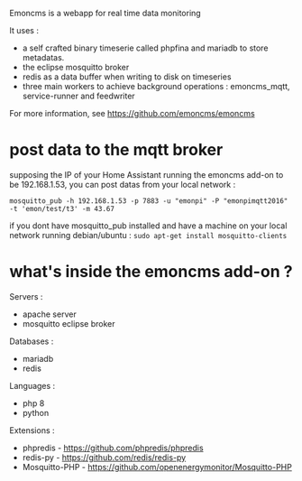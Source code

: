 Emoncms is a webapp for real time data monitoring

It uses :
- a self crafted binary timeserie called phpfina and mariadb to store metadatas.
- the eclipse mosquitto broker
- redis as a data buffer when writing to disk on timeseries
- three main workers to achieve background operations : emoncms_mqtt, service-runner and feedwriter

For more information, see https://github.com/emoncms/emoncms

# post data to the mqtt broker

supposing the IP of your Home Assistant running the emoncms add-on to be 192.168.1.53, you can post datas from your local network :

```
mosquitto_pub -h 192.168.1.53 -p 7883 -u "emonpi" -P "emonpimqtt2016" -t 'emon/test/t3' -m 43.67
```

if you dont have mosquitto_pub installed and have a machine on your local network running debian/ubuntu : `sudo apt-get install mosquitto-clients`

# what's inside the emoncms add-on ?

Servers :
- apache server
- mosquitto eclipse broker

Databases :
- mariadb
- redis

Languages :
- php 8
- python

Extensions :
- phpredis - https://github.com/phpredis/phpredis
- redis-py - https://github.com/redis/redis-py
- Mosquitto-PHP - https://github.com/openenergymonitor/Mosquitto-PHP
